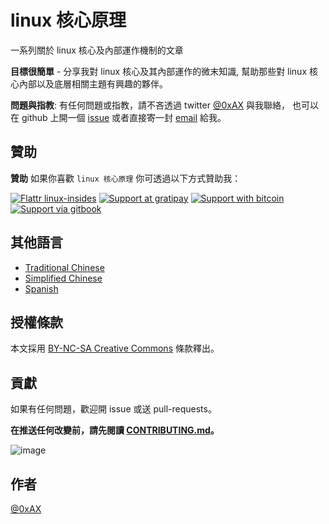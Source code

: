 linux 核心原理
==================

一系列關於 linux 核心及內部運作機制的文章

**目標很簡單** - 分享我對 linux 核心及其內部運作的微末知識, 幫助那些對 linux 核心內部以及底層相關主題有興趣的夥伴。

**問題與指教**: 有任何問題或指教，請不吝透過 twitter [@0xAX](https://twitter.com/0xAX) 與我聯絡， 也可以在 github 上開一個 [issue](https://github.com/0xAX/linux-insides/issues/new) 或者直接寄一封 [email](mailto:anotherworldofworld@gmail.com) 給我。

贊助
-----

**贊助** 如果你喜歡 `linux 核心原理` 你可透過以下方式贊助我： 

[![Flattr linux-insides](https://img.shields.io/badge/donate-flattr-green.svg)](https://flattr.com/submit/auto?user_id=0xAX&url=https://github.com/0xAX/linux-insides/&title=linux-insed) [![Support at gratipay](https://img.shields.io/gratipay/0xAX.svg)](https://gratipay.com/~0xAX/) [![Support with bitcoin](https://img.shields.io/badge/donate-bitcoin-green.svg)](https://www.coinbase.com/checkouts/0bfa452a41cf52c0b3f99500b4f31685) [![Support via gitbook](https://img.shields.io/badge/donate-gitbook-green.svg)](https://gumroad.com/l/gitbook_54c9232c1db1670300055523?wanted=true)

其他語言
--------

  * [Traditional Chinese](https://github.com/frankurcrazy/linux-insides)
  * [Simplified Chinese](https://github.com/MintCN/linux-insides-zh)
  * [Spanish](https://github.com/leolas95/linux-insides)

授權條款
--------

本文採用 [BY-NC-SA Creative Commons](http://creativecommons.org/licenses/by-nc-sa/4.0/) 條款釋出。

貢獻 
----

如果有任何問題，歡迎開 issue 或送 pull-requests。

**在推送任何改變前，請先閱讀 [CONTRIBUTING.md](https://github.com/0xAX/linux-insides/blob/master/CONTRIBUTING.md)。**

![image](http://oi58.tinypic.com/23upobq.jpg)

作者
-----

[@0xAX](https://twitter.com/0xAX)
